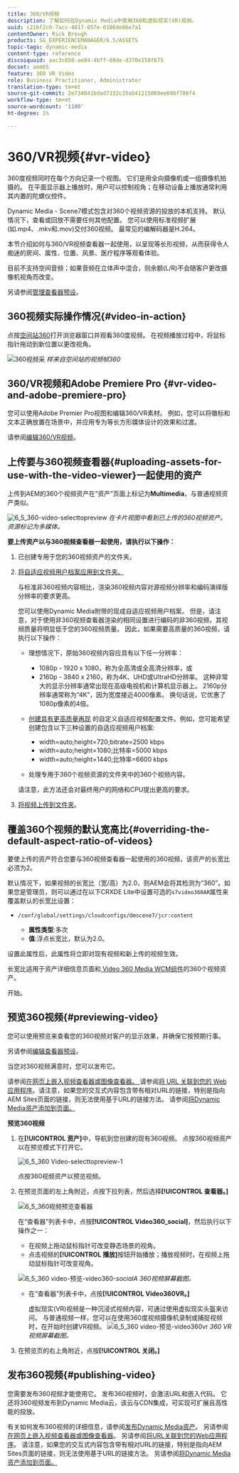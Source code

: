 ```yaml
---
title: 360/VR视频
description: 了解如何在Dynamic Media中使用360和虚拟现实(VR)视频。
uuid: c21bf2c0-7acc-401f-857e-0186de86e7a1
contentOwner: Rick Brough
products: SG_EXPERIENCEMANAGER/6.5/ASSETS
topic-tags: dynamic-media
content-type: reference
discoiquuid: aac3c850-ae84-4bff-80de-d370e150f675
docset: aem65
feature: 360 VR Video
role: Business Practitioner, Administrator
translation-type: tm+mt
source-git-commit: 2e734041bdad7332c35ab41215069ee696f786f4
workflow-type: tm+mt
source-wordcount: '1100'
ht-degree: 1%

---
```



# 360/VR视频{#vr-video}

360度视频同时在每个方向记录一个视图。 它们是用全向摄像机或一组摄像机拍摄的。 在平面显示器上播放时，用户可以控制视角；在移动设备上播放通常利用其内置的陀螺仪控件。

Dynamic Media - Scene7模式包含对360个视频资源的投放的本机支持。 默认情况下，查看或回放不需要任何其他配置。 您可以使用标准视频扩展(如.mp4、.mkv和.mov)交付360视频。 最常见的编解码器是H.264。

本节介绍如何与360/VR视频查看器一起使用，以呈现等长形视频，从而获得令人痴迷的房间、属性、位置、风景、医疗程序等观看体验。

目前不支持空间音频；如果音频在立体声中混合，则余额(L/R)不会随客户更改摄像机视角而改变。

另请参阅[管理查看器预设](/help/assets/managing-viewer-presets.md)。

## 360视频实际操作情况{#video-in-action}

点按[空间站360](http://mobiletest.scene7.com/s7viewers/html5/Video360Viewer.html?asset=Viewers/space_station_360-AVS)打开浏览器窗口并观看360度视频。 在视频播放过程中，将鼠标指针拖动到新位置以更改视角。

![360视频采](assets/6_5_360videoiss_simplified.png)
*样来自空间站的视频帧360*

## 360/VR视频和Adobe Premiere Pro {#vr-video-and-adobe-premiere-pro}

您可以使用Adobe Premier Pro视图和编辑360/VR素材。 例如，您可以将徽标和文本正确放置在场景中，并应用专为等长方形媒体设计的效果和过渡。

请参阅[编辑360/VR视频](https://helpx.adobe.com/premiere-pro/how-to/edit-360-vr-video.html)。

## 上传要与360视频查看器{#uploading-assets-for-use-with-the-video-viewer}一起使用的资产

上传到AEM的360个视频资产在“资产”页面上标记为&#x200B;**Multimedia**，与普通视频资产类似。

![6_5_360-video-selecttopreview](assets/6_5_360video-selecttopreview.png)
*在卡片视图中看到已上传的360视频资产。资源标记为多媒体。*

**要上传资产以与360视频查看器一起使用，请执行以下操作：**

1. 已创建专用于您的360视频资产的文件夹。
1. [将自适应视频用户档案应用到文件夹。](/help/assets/video-profiles.md#applying-a-video-profile-to-folders)

   与标准非360视频内容相比，渲染360视频内容对源视频分辨率和编码演绎版分辨率的要求更高。

   您可以使用Dynamic Media附带的现成自适应视频用户档案。 但是，请注意，对于使用非360视频查看器渲染的相同设置进行编码的非360视频，其视频质量将明显低于您的360视频质量。 因此，如果需要高质量的360视频，请执行以下操作：

   * 理想情况下，原始360视频内容应具有以下任一分辨率：

      * 1080p - 1920 x 1080，称为全高清或全高清分辨率，或
      * 2160p - 3840 x 2160，称为4K、UHD或UltraHD分辨率。 这种非常大的显示分辨率通常出现在高级电视机和计算机显示器上。 2160p分辨率通常称为“4K”，因为宽度接近4000像素。 换句话说，它优惠了1080p像素的4倍。
   * [创建具有更高质量再现](/help/assets/video-profiles.md#creating-a-video-encoding-profile-for-adaptive-streaming) 的自定义自适应视频配置文件。例如，您可能希望创建包含以下三种设置的自适应视频用户档案:

      * width=auto;height=720;bitrate=2500 kbps
      * width=auto;height=1080;比特率=5000 kbps
      * width=auto;height=1440;比特率=6600 kbps
   * 处理专用于360个视频资源的文件夹中的360个视频内容。

   请注意，此方法还会对最终用户的网络和CPU提出更高的要求。

1. [将视频上传到文件夹](/help/assets/managing-video-assets.md#upload-and-preview-video-assets)。

## 覆盖360个视频的默认宽高比{#overriding-the-default-aspect-ratio-of-videos}

要使上传的资产符合您要与360视频查看器一起使用的360视频，该资产的长宽比必须为2。

默认情况下，如果视频的长宽比（宽/高）为2.0，则AEM会将其检测为“360”。如果您是管理员，则可以通过在以下CRXDE Lite中设置可选的`s7video360AR`属性来覆盖默认的长宽比设置：

* `/conf/global/settings/cloudconfigs/dmscene7/jcr:content`

   * **属性类型**:多次
   * **值**:浮点长宽比，默认为2.0。

设置此属性后，此属性将立即对现有视频和新上传的视频生效。

长宽比适用于资产详细信息页面和[ Video 360 Media WCM组件](/help/assets/adding-dynamic-media-assets-to-pages.md#dynamic-media-components)的360个视频资产。

开始。

## 预览360视频{#previewing-video}

您可以使用预览来查看您的360视频对客户的显示效果，并确保它按预期行事。

另请参阅[编辑查看器预设](/help/assets/managing-viewer-presets.md#editing-viewer-presets)。

当您对360视频满意时，您可以发布它。

请参阅[在网页上嵌入视频查看器或图像查看器。
](https://helpx.adobe.com/experience-manager/6-5/help/assets/embed-code.html)请参阅[将 URL 关联到您的 Web 应用程序](https://helpx.adobe.com/experience-manager/6-5/help/assets/linking-urls-to-yourwebapplication.html)。请注意，如果您的交互式内容包含带有相对URL的链接，特别是指向AEM Sites页面的链接，则无法使用基于URL的链接方法。
请参阅[将Dynamic Media资产添加到页面。](https://helpx.adobe.com/experience-manager/6-5/help/assets/adding-dynamic-media-assets-to-pages.html)

**预览360视频**

1. 在&#x200B;**[!UICONTROL 资产]**&#x200B;中，导航到您创建的现有360视频。 点按360视频资产以在预览模式下打开它。

   ![6_5_360 Video-selecttopreview-1](assets/6_5_360video-selecttopreview-1.png)

   点按360视频资产以预览视频。

1. 在预览页面的左上角附近，点按下拉列表，然后选择&#x200B;**[!UICONTROL 查看器。]**

   ![6_5_360视频预览查看器](assets/6_5_360video-preview-viewers.png)

   在“查看器”列表卡中，点按&#x200B;**[!UICONTROL Video360_social]**，然后执行以下操作之一：

   * 在视频上拖动鼠标指针可改变静态场景的视角。
   * 点击视频的&#x200B;**[!UICONTROL 播放]**&#x200B;按钮开始播放；播放视频时，在视频上拖动鼠标指针可改变视角。

   ![6_5_360 video-预览-video360-](assets/6_5_360video-preview-video360-social.png)*socialA 360视频屏幕截图。*

   * 在“查看器”列表卡中，点按&#x200B;**[!UICONTROL Video360VR。]**

      虚拟现实(VR)视频是一种沉浸式视频内容，可通过使用虚拟现实头盔来访问。 与普通视频一样，您可以在使用360度视频摄像机录制或捕捉视频时，在开始时创建VR视频。
   ![6_5_360 video-预览-video360vr](assets/6_5_360video-preview-video360vr.png)
   *360 VR视频屏幕截图。*

1. 在预览页的右上角附近，点按&#x200B;**[!UICONTROL 关闭。]**

## 发布360视频{#publishing-video}

您需要发布360视频才能使用它。 发布360视频时，会激活URL和嵌入代码。 它还将360视频发布到Dynamic Media云，该云与CDN集成，可实现可扩展且高性能的投放。

有关如何发布360视频的详细信息，请参阅[发布Dynamic Media资产](/help/assets/publishing-dynamicmedia-assets.md)。
另请参阅[在网页上嵌入视频查看器或图像查看器](https://helpx.adobe.com/experience-manager/6-5/help/assets/embed-code.html)。
另请参阅[将URL关联到您的Web应用程序](https://helpx.adobe.com/experience-manager/6-5/help/assets/linking-urls-to-yourwebapplication.html)。 请注意，如果您的交互式内容包含带有相对URL的链接，特别是指向AEM Sites页面的链接，则无法使用基于URL的链接方法。
另请参阅[将Dynamic Media资产添加到页面。](https://helpx.adobe.com/experience-manager/6-5/help/assets/adding-dynamic-media-assets-to-pages.html)

